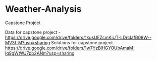 # Weather-Analysis
Capstone Project

Data for capstone project - https://drive.google.com/drive/folders/1kusUEZcmKiUT-LDrcIafB08W--MV3f-M?usp=sharing
Solutions for capstone project - https://drive.google.com/drive/folders/1w7YzBlHGYOUbAmaM-Iq9gWtWJ7pb2ANm?usp=sharing
